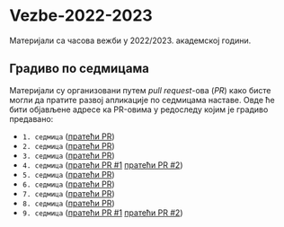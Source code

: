 # Vezbe-2022-2023
Материјали са часова вежби у 2022/2023. академској години.

## Градиво по седмицама

Материјали су организовани путем _pull request_-ова (_PR_) како бисте могли да пратите развој апликације по седмицама наставе. Овде ће бити објављене адресе ка PR-овима у редоследу којим је градиво предавано:

- `1. седмица` ([пратећи PR](https://github.com/MatfRS2/Vezbe-2022-2023/pull/1))
- `2. седмица` ([пратећи PR](https://github.com/MatfRS2/Vezbe-2022-2023/pull/2))
- `3. седмица` ([пратећи PR](https://github.com/MatfRS2/Vezbe-2022-2023/pull/3))
- `4. седмица` ([пратећи PR #1](https://github.com/MatfRS2/Vezbe-2022-2023/pull/4) [пратећи PR #2](https://github.com/MatfRS2/Vezbe-2022-2023/pull/5))
- `5. седмица` ([пратећи PR](https://github.com/MatfRS2/Vezbe-2022-2023/pull/6))
- `6. седмица` ([пратећи PR](https://github.com/MatfRS2/Vezbe-2022-2023/pull/6))
- `7. седмица` ([пратећи PR](https://github.com/MatfRS2/Vezbe-2022-2023/pull/7))
- `8. седмица` ([пратећи PR](https://github.com/MatfRS2/Vezbe-2022-2023/pull/8))
- `9. седмица` ([пратећи PR #1](https://github.com/MatfRS2/Vezbe-2022-2023/pull/9) [пратећи PR #2](https://github.com/MatfRS2/Vezbe-2022-2023/pull/10))

